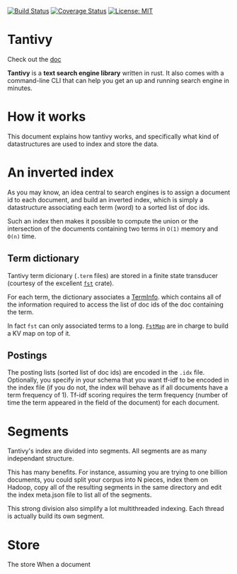 [![Build Status](https://travis-ci.org/fulmicoton/tantivy.svg?branch=master)](https://travis-ci.org/fulmicoton/tantivy)
[![Coverage Status](https://coveralls.io/repos/github/fulmicoton/tantivy/badge.svg?branch=master)](https://coveralls.io/github/fulmicoton/tantivy?branch=master)
[![License: MIT](https://img.shields.io/badge/License-MIT-yellow.svg)](https://opensource.org/licenses/MIT)

# Tantivy

Check out the [doc](http://fulmicoton.com/tantivy/tantivy/index.html)


**Tantivy** is a **text search engine library** written in rust. It also comes with a command-line CLI that can help you get an up and running search engine
in minutes.


# How it works

This document explains how tantivy works, and specifically 
what kind of datastructures are used to index and store the data.

# An inverted index

As you may know, an idea central to search engines is to assign a document id 
to each document, and build an inverted index, which is simply
a datastructure associating each term (word) to a sorted list of doc ids.   

Such an index then makes it possible to compute the union or
the intersection of the documents containing two terms
in `O(1)` memory and `O(n)` time.

## Term dictionary

Tantivy term dicionary (`.term` files) are stored in
a finite state transducer (courtesy of the excellent
[`fst`](https://github.com/BurntSushi/fst) crate).

For each term, the dictionary associates
a [TermInfo](http://fulmicoton.com/tantivy/tantivy/postings/struct.TermInfo.html). 
which contains all of the information required to access the list of doc ids of the doc containing
the term.

In fact `fst` can only associated terms to a long. [`FstMap`](https://github.com/fulmicoton/tantivy/blob/master/src/datastruct/fstmap.rs) are
in charge to build a KV map on top of it.  


## Postings

The posting lists (sorted list of doc ids) are encoded in the `.idx` file.
Optionally, you specify in your schema that you want tf-idf to be encoded
in the index file (if you do not, the index will behave as if all documents
have a term frequency of 1).
Tf-idf scoring requires the term frequency (number of time the term appeared in the field of the document)
for each document.


# Segments

Tantivy's index are divided into segments.
All segments are as many independant structure.

This has many benefits. For instance, assuming you are
trying to one billion documents, you could split
your corpus into N pieces, index them on Hadoop, copy all
of the resulting segments in the same directory 
and edit the index meta.json file to list all of the segments.

This strong division also simplify a lot multithreaded indexing.
Each thread is actually build its own segment.


## 

# Store

The store 
When a document  